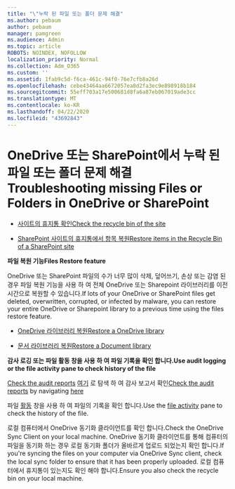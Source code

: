 ```yaml
---
title: "\"누락 된 파일 또는 폴더 문제 해결"
ms.author: pebaum
author: pebaum
manager: pamgreen
ms.audience: Admin
ms.topic: article
ROBOTS: NOINDEX, NOFOLLOW
localization_priority: Normal
ms.collection: Adm_O365
ms.custom: ''
ms.assetid: 1fab9c5d-f6ca-461c-94f0-76e7cfb8a26d
ms.openlocfilehash: cebe43464aa6672057ea8d2fa3ec9e898918b184
ms.sourcegitcommit: 55eff703a17e500681d8fa6a87eb067019ade3cc
ms.translationtype: MT
ms.contentlocale: ko-KR
ms.lasthandoff: 04/22/2020
ms.locfileid: "43692843"
---
```

# <a name="troubleshooting-missing-files-or-folders-in-onedrive-or-sharepoint"></a><span data-ttu-id="29d5a-102">OneDrive 또는 SharePoint에서 누락 된 파일 또는 폴더 문제 해결</span><span class="sxs-lookup"><span data-stu-id="29d5a-102">Troubleshooting missing Files or Folders in OneDrive or SharePoint</span></span>

- [<span data-ttu-id="29d5a-103">사이트의 휴지통 확인</span><span class="sxs-lookup"><span data-stu-id="29d5a-103">Check the recycle bin of the site</span></span>](https://support.office.com/article/restore-deleted-items-from-the-site-collection-recycle-bin-5fa924ee-16d7-487b-9a0a-021b9062d14b)

- [<span data-ttu-id="29d5a-104">SharePoint 사이트의 휴지통에서 항목 복원</span><span class="sxs-lookup"><span data-stu-id="29d5a-104">Restore items in the Recycle Bin of a SharePoint site</span></span>](https://support.office.com/article/Restore-deleted-files-or-folders-in-OneDrive-949ada80-0026-4db3-a953-c99083e6a84f)



<span data-ttu-id="29d5a-105">**파일 복원 기능**</span><span class="sxs-lookup"><span data-stu-id="29d5a-105">**Files Restore feature**</span></span>

<span data-ttu-id="29d5a-106">OneDrive 또는 SharePoint 파일의 수가 너무 많이 삭제, 덮어쓰기, 손상 또는 감염 된 경우 파일 복원 기능을 사용 하 여 전체 OneDrive 또는 Sharepoint 라이브러리를 이전 시간으로 복원할 수 있습니다.</span><span class="sxs-lookup"><span data-stu-id="29d5a-106">If lots of your OneDrive or SharePoint files get deleted, overwritten, corrupted, or infected by malware, you can restore your entire OneDrive or Sharepoint library to a previous time using the files restore feature.</span></span>

- [<span data-ttu-id="29d5a-107">OneDrive 라이브러리 복원</span><span class="sxs-lookup"><span data-stu-id="29d5a-107">Restore a OneDrive library</span></span>](https://support.office.com/article/restore-your-onedrive-fa231298-759d-41cf-bcd0-25ac53eb8a15)

- [<span data-ttu-id="29d5a-108">문서 라이브러리 복원</span><span class="sxs-lookup"><span data-stu-id="29d5a-108">Restore a Document library</span></span>](https://support.office.com/article/restore-a-document-library-317791c3-8bd0-4dfd-8254-3ca90883d39a)

<span data-ttu-id="29d5a-109">**감사 로깅 또는 파일 활동 창을 사용 하 여 파일 기록을 확인 합니다.**</span><span class="sxs-lookup"><span data-stu-id="29d5a-109">**Use audit logging or the file activity pane to check history of the file**</span></span>

<span data-ttu-id="29d5a-110">[Check the audit reports](https://docs.microsoft.com/office365/securitycompliance/search-the-audit-log-in-security-and-compliance)</a> [여기](https://protection.office.com/#/unifiedauditlog) 로 탐색 하 여 감사 보고서 확인</span><span class="sxs-lookup"><span data-stu-id="29d5a-110">[Check the audit reports](https://docs.microsoft.com/office365/securitycompliance/search-the-audit-log-in-security-and-compliance)</a> by navigating [here](https://protection.office.com/#/unifiedauditlog)</span></span>

<span data-ttu-id="29d5a-111">파일 [활동](https://support.office.com/article/File-activity-in-a-document-library-6105ecda-1dd0-4f6f-9542-102bf5c0ffe0) 창을 사용 하 여 파일의 기록을 확인 합니다.</span><span class="sxs-lookup"><span data-stu-id="29d5a-111">Use the [file activity](https://support.office.com/article/File-activity-in-a-document-library-6105ecda-1dd0-4f6f-9542-102bf5c0ffe0) pane to check the history of the file.</span></span>

<span data-ttu-id="29d5a-112">로컬 컴퓨터에서 OneDrive 동기화 클라이언트를 확인 합니다.</span><span class="sxs-lookup"><span data-stu-id="29d5a-112">Check the OneDrive Sync Client on your local machine.</span></span>  <span data-ttu-id="29d5a-113">OneDrive 동기화 클라이언트를 통해 컴퓨터의 파일을 동기화 하는 경우 로컬 동기화 폴더가 올바르게 업로드 되었는지 확인 합니다.</span><span class="sxs-lookup"><span data-stu-id="29d5a-113">If you're syncing the files on your computer via OneDrive Sync client, check the local sync folder to ensure that it has been properly uploaded.</span></span> <span data-ttu-id="29d5a-114">로컬 컴퓨터에서 휴지통이 있는지도 확인 해야 합니다.</span><span class="sxs-lookup"><span data-stu-id="29d5a-114">Ensure you also check the recycle bin on your local machine.</span></span>



